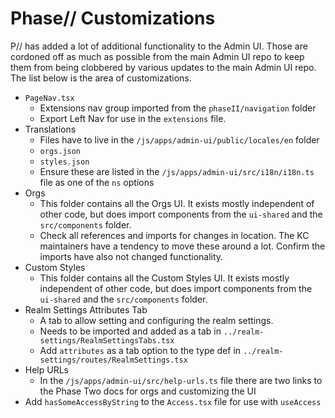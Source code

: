 # Phase// Customizations

P// has added a lot of additional functionality to the Admin UI. Those are cordoned off as much as possible from the main Admin UI repo to keep them from being clobbered by various updates to the main Admin UI repo. The list below is the area of customizations.

- `PageNav.tsx`
  - Extensions nav group imported from the `phaseII/navigation` folder
  - Export Left Nav for use in the `extensions` file.
- Translations
  - Files have to live in the `/js/apps/admin-ui/public/locales/en` folder
  - `orgs.json`
  - `styles.json`
  - Ensure these are listed in the `/js/apps/admin-ui/src/i18n/i18n.ts` file as one of the `ns` options
- Orgs
  - This folder contains all the Orgs UI. It exists mostly independent of other code, but does import components from the `ui-shared` and the `src/components` folder.
  - Check all references and imports for changes in location. The KC maintainers have a tendency to move these around a lot. Confirm the imports have also not changed functionality.
- Custom Styles
  - This folder contains all the Custom Styles UI. It exists mostly independent of other code, but does import components from the `ui-shared` and the `src/components` folder.
- Realm Settings Attributes Tab
  - A tab to allow setting and configuring the realm settings.
  - Needs to be imported and added as a tab in `../realm-settings/RealmSettingsTabs.tsx`
  - Add `attributes` as a tab option to the type def in `../realm-settings/routes/RealmSettings.tsx`
- Help URLs
  - In the `/js/apps/admin-ui/src/help-urls.ts` file there are two links to the Phase Two docs for orgs and customizing the UI
- Add `hasSomeAccessByString` to the `Access.tsx` file for use with `useAccess`
